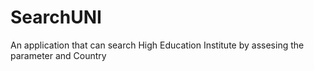 # SearchUNI
An application that can search High Education Institute by assesing the parameter and Country
